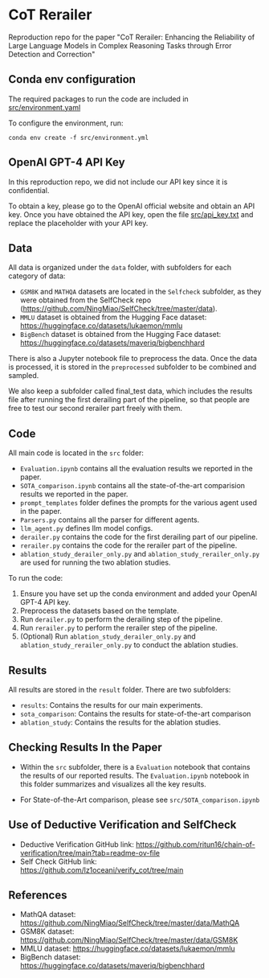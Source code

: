 # CoT Rerailer
Reproduction repo for the paper "CoT Rerailer: Enhancing the Reliability of Large Language Models in Complex Reasoning Tasks through Error Detection and Correction"

## Conda env configuration
The required packages to run the code are included in [src/environment.yaml](src/environment.yaml)

To configure the environment, run:

`conda env create -f src/environment.yml`

## OpenAI GPT-4 API Key
In this reproduction repo, we did not include our API key since it is confidential.

To obtain a key, please go to the OpenAI official website and obtain an API key. Once you have obtained the API key, open the file [src/api_key.txt](src/api_key.txt) and replace the placeholder with your API key.

## Data
All data is organized under the `data` folder, with subfolders for each category of data:
- `GSM8K` and `MATHQA` datasets are located in the `Selfcheck` subfolder, as they were obtained from the SelfCheck repo (https://github.com/NingMiao/SelfCheck/tree/master/data).
- `MMLU` dataset is obtained from the Hugging Face dataset: https://huggingface.co/datasets/lukaemon/mmlu
- `BigBench` dataset is obtained from the Hugging Face dataset: https://huggingface.co/datasets/maveriq/bigbenchhard

There is also a Jupyter notebook file to preprocess the data. Once the data is processed, it is stored in the `preprocessed` subfolder to be combined and sampled.

We also keep a subfolder called final_test data, which includes the results file after running the first derailing part of the pipeline, so that people are free to test our second rerailer part freely with them.

## Code
All main code is located in the `src` folder:
- `Evaluation.ipynb` contains all the evaluation results we reported in the paper.
- `SOTA_comparison.ipynb` contains all the state-of-the-art comparision results we reported in the paper.
- `prompt_templates` folder defines the prompts for the various agent used in the paper.
- `Parsers.py` contains all the parser for different agents.
- `llm_agent.py` defines llm model configs.
- `derailer.py` contains the code for the first derailing part of our pipeline.
- `rerailer.py` contains the code for the rerailer part of the pipeline.
- `ablation_study_derailer_only.py` and `ablation_study_rerailer_only.py` are used for running the two ablation studies.

To run the code:
1. Ensure you have set up the conda environment and added your OpenAI GPT-4 API key.
2. Preprocess the datasets based on the template.
3. Run `derailer.py` to perform the derailing step of the pipeline.
4. Run `rerailer.py` to perform the rerailer step of the pipeline.
5. (Optional) Run `ablation_study_derailer_only.py` and `ablation_study_rerailer_only.py` to conduct the ablation studies.

## Results
All results are stored in the `result` folder. There are two subfolders:
- `results`: Contains the results for our main experiments.
- `sota_comparison`: Contains the results for state-of-the-art comparison
- `ablation_study`: Contains the results for the ablation studies.

## Checking Results In the Paper
- Within the `src` subfolder, there is a `Evaluation` notebook that contains the results of our reported results. The `Evaluation.ipynb` notebook in this folder summarizes and visualizes all the key results. 

- For State-of-the-Art comparison, please see `src/SOTA_comparison.ipynb`

## Use of Deductive Verification and SelfCheck
- Deductive Verification GitHub link: https://github.com/ritun16/chain-of-verification/tree/main?tab=readme-ov-file
- Self Check GitHub link: https://github.com/lz1oceani/verify_cot/tree/main

## References
- MathQA dataset: https://github.com/NingMiao/SelfCheck/tree/master/data/MathQA
- GSM8K dataset: https://github.com/NingMiao/SelfCheck/tree/master/data/GSM8K
- MMLU dataset: https://huggingface.co/datasets/lukaemon/mmlu
- BigBench dataset: https://huggingface.co/datasets/maveriq/bigbenchhard
